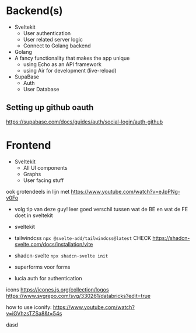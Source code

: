 # Backend(s)

- Sveltekit
  - User authentication
  - User related server logic
  - Connect to Golang backend
- Golang
- A fancy functionality that makes the app unique
  - using Echo as an API framework
  - using Air for development (live-reload)
- SupaBase
  - Auth
  - User Database

## Setting up github oauth

https://supabase.com/docs/guides/auth/social-login/auth-github

# Frontend

- Sveltekit
  - All UI components
  - Graphs
  - User facing stuff

ook grotendeels in lijn met https://www.youtube.com/watch?v=eJpPNg-v0Fo

- volg tip van deze guy! leer goed verschil tussen wat de BE en wat de FE doet in sveltekit

- sveltekit
- tailwindcss `npx @svelte-add/tailwindcss@latest` CHECK https://shadcn-svelte.com/docs/installation/vite
- shadcn-svelte `npx shadcn-svelte init`
- superforms voor forms
- lucia auth for authentication

icons
https://icones.js.org/collection/logos
https://www.svgrepo.com/svg/330261/databricks?edit=true

how to use iconify:
https://www.youtube.com/watch?v=iGVhzsTZSa8&t=54s

dasd
